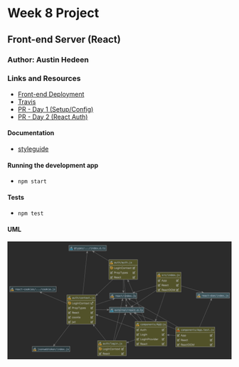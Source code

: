 # Week 8 Project 

## Front-end Server (React)

### Author: Austin Hedeen

### Links and Resources
* [Front-end Deployment](https://gallant-borg-966b80.netlify.com/)
* [Travis](https://travis-ci.com/austinhedeen-401-advanced-javascript/week-8-front-end)
* [PR - Day 1 (Setup/Config)](https://github.com/austinhedeen-401-advanced-javascript/week-8-back-end/pull/1)
* [PR - Day 2 (React Auth)](https://github.com/austinhedeen-401-advanced-javascript/week-8-back-end/pull/2)

#### Documentation
* [styleguide](https://stupefied-goldstine-b40abe.netlify.com/)

#### Running the development app
* `npm start`
  
#### Tests
* `npm test`

#### UML
![](assets/react-uml.png)
